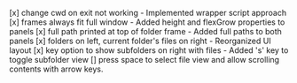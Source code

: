 [x] change cwd on exit not working - Implemented wrapper script approach
[x] frames always fit full window - Added height and flexGrow properties to panels 
[x] full path printed at top of folder frame - Added full paths to both panels
[x] folders on left, current folder's files on right - Reorganized UI layout
[x] key option to show subfolders on right with files - Added 's' key to toggle subfolder view
[] press space to select file view and allow scrolling contents with arrow keys.
